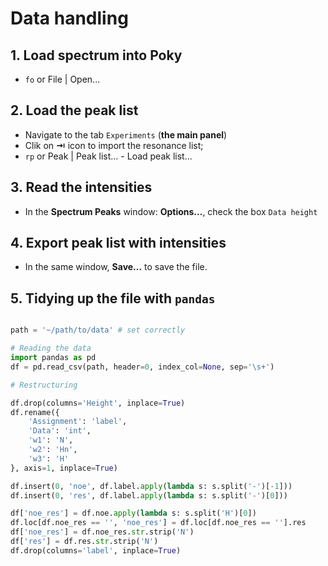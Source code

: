 # Data handling
## 1. Load spectrum into Poky
* `fo` or File | Open...

## 2. Load the peak list
* Navigate to the tab ``Experiments`` (**the main panel**)
* Clik on **⇥** icon to import the resonance list;
* `rp` or Peak | Peak list... - Load peak list...
## 3. Read the intensities
* In the **Spectrum Peaks** window: **Options...**, check the box `Data height`

## 4. Export peak list with intensities
* In the same window, **Save...** to save the file.

## 5. Tidying up the file with `pandas`

```python

path = '~/path/to/data' # set correctly

# Reading the data
import pandas as pd
df = pd.read_csv(path, header=0, index_col=None, sep='\s+')

# Restructuring 

df.drop(columns='Height', inplace=True)
df.rename({
    'Assignment': 'label',
    'Data': 'int',
    'w1': 'N',
    'w2': 'Hn',
    'w3': 'H'
}, axis=1, inplace=True)

df.insert(0, 'noe', df.label.apply(lambda s: s.split('-')[-1]))
df.insert(0, 'res', df.label.apply(lambda s: s.split('-')[0]))

df['noe_res'] = df.noe.apply(lambda s: s.split('H')[0])
df.loc[df.noe_res == '', 'noe_res'] = df.loc[df.noe_res == ''].res
df['noe_res'] = df.noe_res.str.strip('N')
df['res'] = df.res.str.strip('N')
df.drop(columns='label', inplace=True)

```

